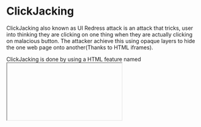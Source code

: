 # ClickJacking

ClickJacking also known as UI Redress attack is an attack that tricks, user into thinking they are clicking on one thing 
when they are actually clicking on malacious button. The attacker achieve this using opaque layers to hide the one web 
page onto another(Thanks to HTML iframes).

ClickJacking is done by using a HTML feature named <iframe>. This <iframe> tag is helpful when you want to embed a page 
within another page.

### How Clickjacking is Dangerous?

* An attacker is basically "Hijacking" the clicks that were meant for the original website.
            
* Assume on a website there's a button to download the executable file,what if hackers overlay
  that button and trick the user to download the malware.           

* KeyStrokes can also be Hijacked   
    
#### Scenario:   
            
For example, imagine an attacker who builds a web site that has a button on it that says “click here for a free iPod”. However, on top of that web page, the attacker has loaded an iframe with your mail account, and lined up exactly the “delete all messages” button directly on top of the “free iPod” button. The victim tries to click on the “free iPod” button but instead actually clicked on the invisible “delete all messages” button. In essence, the attacker has “hijacked” the user’s click, hence the name “Clickjacking”.
            

One of the most notorious examples of Clickjacking was an attack against the Adobe Flash plugin settings page. By loading this page into an invisible iframe, an attacker could trick a user into altering the security settings of Flash, giving permission for any Flash animation to utilize the computer’s microphone and camera.

Clickjacking also made the news in the form of a Twitter worm. This clickjacking attack convinced users to click on a button which caused them to re-tweet the location of the malicious page, and propagated massively.            

#### Prevention

* Another option is to use the X-Frame-Options HTTP header. It allows an application to specify whether frame use is simply denied, via the DENY value, or the use of frames is allowed, by the SAMEORIGIN or ALLOW-FROM values. Mainstream modern browsers do support this header option, but other browsers may not.

Possible X-Frame-Options:

            X-Frame-Options: DENY
            X-Frame-Options: SAMEORIGIN
            X-Frame-Options: ALLOW-FROM https://example.com/

* The iften method for clickjacking defense is to use Content Security Policy (CSP) and its frame-ancestors directive. 
  This directive allows the application developer to disallow all frame use or specify where it is allowed, similar to X-Frame-Options. 
  CSP is not available in all browsers, and browser plugins and add-ons may be able to bypass the policy. If both the X-Frame-Options 
  header and CSP frame-ancestors are used, browsers are supposed to prefer CSP’s directives, but not all will.

        Possible CSP frame-ancestor settings:

            Content-Security-Policy: frame-ancestors 'none'
            Content-Security-Policy: frame-ancestors 'self'
            Content-Security-Policy: frame-ancestors example.com

Because none of these defenses are perfect, defense-in-depth is a good practice, and there is nothing wrong with using all three defenses on your websites.
  

#### Other Resources
  
https://owasp.org/www-community/attacks/Clickjacking
https://www.synopsys.com/glossary/what-is-clickjacking.html  
  

#### Credits
            
[@OWASP](https://owasp.org/www-community/attacks/Clickjacking)      
[@synopsis](https://www.synopsys.com/glossary/what-is-clickjacking.html)
      
  

